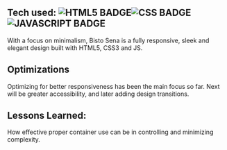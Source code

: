 ## Tech used: ![HTML5 BADGE](https://img.shields.io/static/v1?label=|&message=HTML5&color=23555f&style=plastic&logo=html5)![CSS BADGE](https://img.shields.io/static/v1?label=|&message=CSS3&color=285f65&style=plastic&logo=css3)![JAVASCRIPT BADGE](https://img.shields.io/static/v1?label=|&message=JAVASCRIPT&color=3c7f5d&style=plastic&logo=javascript)


With a focus on minimalism, Bisto Sena is a fully responsive, sleek and elegant design built with HTML5, CSS3 and JS.

## Optimizations

Optimizing for better responsiveness has been the main focus so far. Next will be greater accessibility, and later adding design transitions. 

## Lessons Learned:

How effective proper container use can be in controlling and minimizing complexity. 


